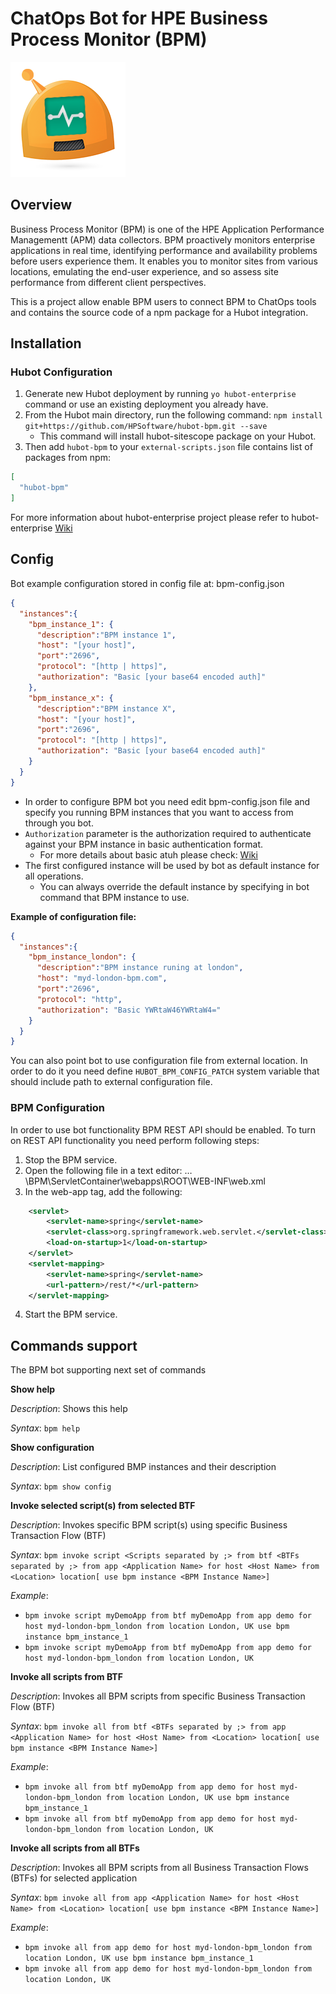 # ChatOps Bot for HPE Business Process Monitor (BPM)
![hubot-bpm](https://github.com/HPSoftware/hubot-bpm/blob/master/resources/bpm_bot_logo.png)

## Overview
Business Process Monitor (BPM) is one of the HPE Application Performance Managementt (APM) data
collectors. BPM proactively monitors enterprise applications in real time, identifying performance and
availability problems before users experience them. It enables you to monitor sites from various locations,
emulating the end-user experience, and so assess site performance from different client perspectives.

This is a project allow enable BPM users to connect BPM to ChatOps tools and  contains the source code of a npm package for a Hubot integration.

## Installation

### Hubot Configuration
1. Generate new Hubot deployment by running `yo hubot-enterprise` command or use an existing deployment you already have.
2. From the Hubot main directory, run the following command:
`npm install git+https://github.com/HPSoftware/hubot-bpm.git --save `
    * This command will install hubot-sitescope package on your Hubot.
3. Then add `hubot-bpm` to your `external-scripts.json` file contains list of packages from npm:
```json
[
  "hubot-bpm"
]
```

For more information about hubot-enterprise project please refer to hubot-enterprise [Wiki](https://github.com/eedevops/hubot-enterprise/wiki/bootstrap)

## Config

Bot example configuration stored in config file at: bpm-config.json

```json
{
  "instances":{
    "bpm_instance_1": {
      "description":"BPM instance 1",
      "host": "[your host]",
      "port":"2696",
      "protocol": "[http | https]",
      "authorization": "Basic [your base64 encoded auth]"
    },
    "bpm_instance_x": {
      "description":"BPM instance X",
      "host": "[your host]",
      "port":"2696",
      "protocol": "[http | https]",
      "authorization": "Basic [your base64 encoded auth]"
    }
  }
}
```

* In order to configure BPM bot you need edit bpm-config.json file and specify you running BPM instances that you want to access from through you bot.
* `Authorization` parameter is the authorization required to authenticate against your BPM instance in basic authentication format.
  * For more details about basic atuh please check: [Wiki](https://en.wikipedia.org/wiki/Basic_access_authentication)
* The first configured instance will be used by bot as default instance for all operations.
  * You can always override the default instance by specifying in bot command that BPM instance to use.

**Example of configuration file:**
```json
{
  "instances":{
    "bpm_instance_london": {
      "description":"BPM instance runing at london",
      "host": "myd-london-bpm.com",
      "port":"2696",
      "protocol": "http",
      "authorization": "Basic YWRtaW46YWRtaW4="
    }
  }
}
```
You can also point bot to use configuration file from external location.
In order to do it you need define `HUBOT_BPM_CONFIG_PATCH` system variable that should include path to external configuration file.

### BPM Configuration

In order to use bot functionality BPM REST API should be enabled.
To turn on REST API functionality you need perform following steps:

1. Stop the BPM service.
2. Open the following file in a text editor:
…\BPM\ServletContainer\webapps\ROOT\WEB-INF\web.xml
3. In the web-app tag, add the following:
```XML
    <servlet>
        <servlet-name>spring</servlet-name>
        <servlet-class>org.springframework.web.servlet.</servlet-class>
        <load-on-startup>1</load-on-startup>
    </servlet>
    <servlet-mapping>
        <servlet-name>spring</servlet-name>
        <url-pattern>/rest/*</url-pattern>
    </servlet-mapping>
```
4. Start the BPM service.

## Commands support

The BPM bot supporting next set of commands

**Show help**

_Description_: Shows this help

_Syntax_: `bpm help`

**Show configuration**

_Description_: List configured BMP instances and their description

_Syntax_: `bpm show config`

**Invoke selected script(s) from selected BTF**

_Description_: Invokes specific BPM script(s) using specific Business Transaction Flow (BTF)

_Syntax_: `bpm invoke script <Scripts separated by ;> from btf <BTFs separated by ;> from app <Application Name> for host <Host Name> from <Location> location[ use bpm instance <BPM Instance Name>]`

_Example_:
* `bpm invoke script myDemoApp from btf myDemoApp from app demo for host myd-london-bpm_london from location London, UK use bpm instance bpm_instance_1`
* `bpm invoke script myDemoApp from btf myDemoApp from app demo for host myd-london-bpm_london from location London, UK`

**Invoke all scripts from BTF**

_Description_: Invokes all BPM scripts from specific Business Transaction Flow (BTF)

_Syntax_: `bpm invoke all from btf <BTFs separated by ;> from app <Application Name> for host <Host Name> from <Location> location[ use bpm instance <BPM Instance Name>]`

_Example_: 
* `bpm invoke all from btf myDemoApp from app demo for host myd-london-bpm_london from location London, UK use bpm instance bpm_instance_1`
* `bpm invoke all from btf myDemoApp from app demo for host myd-london-bpm_london from location London, UK`

**Invoke all scripts from all BTFs**

_Description_: Invokes all BPM scripts from all Business Transaction Flows (BTFs) for selected application

_Syntax_: `bpm invoke all from app <Application Name> for host <Host Name> from <Location> location[ use bpm instance <BPM Instance Name>]`

_Example_:
* `bpm invoke all from app demo for host myd-london-bpm_london from location London, UK use bpm instance bpm_instance_1`
* `bpm invoke all from app demo for host myd-london-bpm_london from location London, UK`


